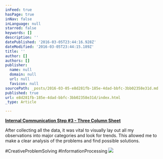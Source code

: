 ```yaml
---
inFeed: true
hasPage: true
inNav: false
inLanguage: null
starred: false
keywords: []
description: ''
datePublished: '2016-03-05T23:44:16.928Z'
dateModified: '2016-03-05T23:44:15.189Z'
title: ''
author: []
authors: []
publisher:
  name: null
  domain: null
  url: null
  favicon: null
sourcePath: _posts/2016-03-05-e8d281fb-185e-4dad-bbfc-3bb02358e31d.md
published: true
url: e8d281fb-185e-4dad-bbfc-3bb02358e31d/index.html
_type: Article

---
```

**[Internal Communication Step \#3 - Three Column Sheet][0]**

After collecting all the data, it was vital to visually lay out all my observations into major categories and look for trends. This allowed me to make a clear analysis of the problems and find possible solutions.

\#CreativeProblemSolving \#InformationProcessing ![](https://the-grid-user-content.s3-us-west-2.amazonaws.com/9cf243ec-8f6e-4f9d-98a7-f055a9ebccff.png)

[0]: https://drive.google.com/file/d/0B_3Bn2B5HlnMeDk0c0txaTN2T1U/view?usp=sharing